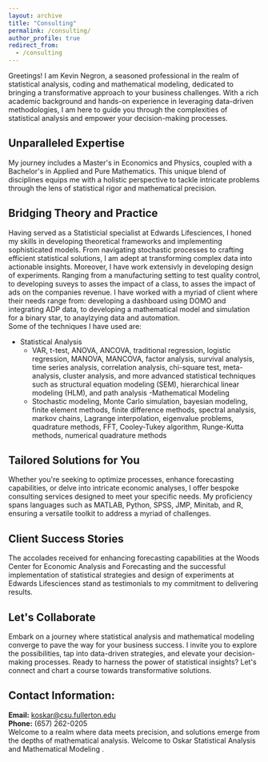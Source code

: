 ```yaml
---
layout: archive
title: "Consulting"
permalink: /consulting/
author_profile: true
redirect_from:
  - /consulting
---
```


Greetings! I am Kevin Negron, a seasoned professional in the realm of statistical analysis, coding and mathematical modeling, dedicated to bringing a transformative approach to your business challenges. With a rich academic background and hands-on experience in leveraging data-driven methodologies, I am here to guide you through the complexities of statistical analysis and empower your decision-making processes.
## Unparalleled Expertise
My journey includes a Master's in Economics and Physics, coupled with a Bachelor's in Applied and Pure Mathematics. This unique blend of disciplines equips me with a holistic perspective to tackle intricate problems through the lens of statistical rigor and mathematical precision.
## Bridging Theory and Practice
Having served as a Statisticial specialist at Edwards Lifesciences, I honed my skills in developing theoretical frameworks and implementing sophisticated models. From navigating stochastic processes to crafting efficient statistical solutions, I am adept at transforming complex data into actionable insights. Moreover, I have work extensivly in developing design of experiments. Ranging from a manufacturing setting to test quality control, to developing suveys to asses the impact of a class, to asses the impact of ads on the companies revenue. I have worked with a myriad of client where their needs range from: developing a dashboard using DOMO and integrating ADP data, to developing a mathematical model and simulation for a binary star, to anaylzying data and automation.  
Some of the techniques I have used are: 
- Statistical Analysis
  - VAR, t-test, ANOVA, ANCOVA, traditional regression, logistic regression, MANOVA, MANCOVA, factor analysis, survival analysis, time series analysis, correlation analysis, chi-square test, meta-analysis, cluster analysis, and more advanced statistical techniques such as structural equation modeling (SEM), hierarchical linear modeling (HLM), and path analysis
-Mathematical Modeling
  - Stochastic modeling, Monte Carlo simulation, bayesian modeling, finite element methods, finite difference methods, spectral analysis, markov chains, Lagrange interpolation, eigenvalue problems, quadrature methods, FFT, Cooley-Tukey algorithm, Runge-Kutta methods, numerical quadrature methods

## Tailored Solutions for You
Whether you're seeking to optimize processes, enhance forecasting capabilities, or delve into intricate economic analyses, I offer bespoke consulting services designed to meet your specific needs. My proficiency spans languages such as MATLAB, Python, SPSS, JMP, Minitab, and R, ensuring a versatile toolkit to address a myriad of challenges.
## Client Success Stories
The accolades received for enhancing forecasting capabilities at the Woods Center for Economic Analysis and Forecasting and the successful implementation of statistical strategies and design of experiments at Edwards Lifesciences stand as testimonials to my commitment to delivering results.
## Let's Collaborate
Embark on a journey where statistical analysis and mathematical modeling converge to pave the way for your business success. I invite you to explore the possibilities, tap into data-driven strategies, and elevate your decision-making processes. Ready to harness the power of statistical insights? Let's connect and chart a course towards transformative solutions.
## Contact Information:
**Email:** [koskar@csu.fullerton.edu](mailto:koskar@csu.fullerton.edu)  
**Phone:** (657) 262-0205  
Welcome to a realm where data meets precision, and solutions emerge from the depths of mathematical analysis.  Welcome to Oskar Statistical Analysis and Mathematical Modeling .